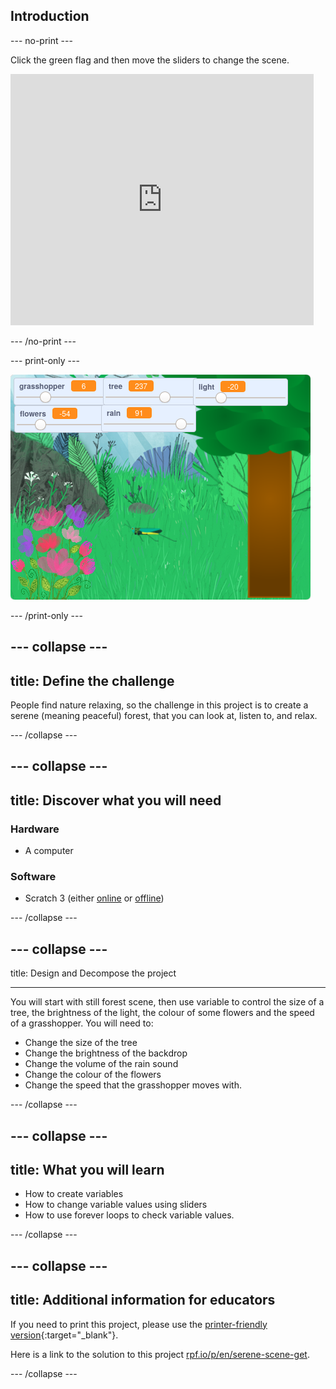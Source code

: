 ## Introduction

--- no-print ---

Click the green flag and then move the sliders to change the scene.

<div>
<iframe src="https://scratch.mit.edu/projects/397270866/embed" allowtransparency="true" width="485" height="402" frameborder="0" scrolling="no" allowfullscreen></iframe>
</div>

--- /no-print ---

--- print-only ---

![Complete project](images/banner.png)

--- /print-only ---

--- collapse ---
---
title: Define the challenge
---

People find nature relaxing, so the challenge in this project is to create a serene (meaning peaceful) forest, that you can look at, listen to, and relax.

--- /collapse ---

--- collapse ---
---
title: Discover what you will need
---

### Hardware

- A computer

### Software

+ Scratch 3 (either [online](http://rpf.io/scratchon) or [offline](http://rpf.io/scratchoff))

--- /collapse ---

--- collapse ---
---

title: Design and Decompose the project

---

You will start with still forest scene, then use variable to control the size of a tree, the brightness of the light, the colour of some flowers and the speed of a grasshopper. You will need to:

- Change the size of the tree
- Change the brightness of the backdrop
- Change the volume of the rain sound
- Change the colour of the flowers
- Change the speed that the grasshopper moves with.

--- /collapse ---

--- collapse ---
---
title: What you will learn
---

- How to create variables
- How to change variable values using sliders
- How to use forever loops to check variable values.

--- /collapse ---

--- collapse ---
---
title: Additional information for educators
---

If you need to print this project, please use the [printer-friendly version](https://projects.raspberrypi.org/en/projects/serene-scene/print){:target="_blank"}.

Here is a link to the solution to this project [rpf.io/p/en/serene-scene-get](http://rpf.io/p/en/serene-scene-get).

--- /collapse ---
